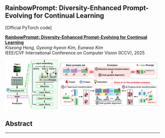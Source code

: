 ## RainbowPrompt: Diversity-Enhanced Prompt-Evolving for Continual Learning

[Official PyTorch code]

**[RainbowPrompt: Diversity-Enhanced Prompt-Evolving for Continual Learning](https://www.arxiv.org/abs/2507.22553)**  
*Kiseong Hong, Gyeong-hyeon Kim, Eunwoo Kim*  
IEEE/CVF International Conference on Computer Vision (ICCV), 2025


![RainbowPrompt Overview](./Overview.png)


## Abstract


---

